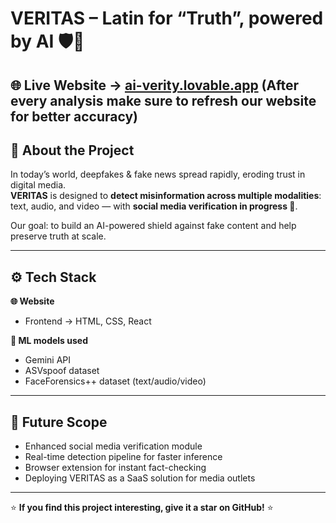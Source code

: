 # VERITAS – Latin for “Truth”, powered by AI 🛡️🤖

🌐 **Live Website** → [ai-verity.lovable.app](https://ai-verity.lovable.app/)
(After every analysis make sure to refresh our website for better accuracy)
---

## 📌 About the Project
In today’s world, deepfakes & fake news spread rapidly, eroding trust in digital media.  
**VERITAS** is designed to **detect misinformation across multiple modalities**: text, audio, and video — with **social media verification in progress 🚧**.  

Our goal: to build an AI-powered shield against fake content and help preserve truth at scale.

---

## ⚙️ Tech Stack
**🌐 Website**
- Frontend → HTML, CSS, React  

**🧠 ML models used**
- Gemini API  
- ASVspoof dataset
- FaceForensics++ dataset
(text/audio/video)
 
---

## 🚀 Future Scope
- Enhanced social media verification module  
- Real-time detection pipeline for faster inference  
- Browser extension for instant fact-checking  
- Deploying VERITAS as a SaaS solution for media outlets  

---

⭐ **If you find this project interesting, give it a star on GitHub!** ⭐  
